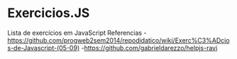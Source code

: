 # Exercicios.JS
Lista de exercícios em JavaScript 
Referencias
-https://github.com/progweb2sem2014/repodidatico/wiki/Exerc%C3%ADcios-de-Javascript-(05-09)
-https://github.com/gabrieldarezzo/helpjs-ravi
